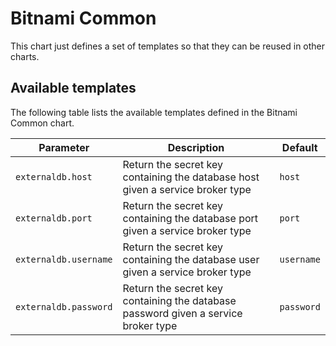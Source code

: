 # Bitnami Common

This chart just defines a set of templates so that they can be reused in other charts.

## Available templates

The following table lists the available templates defined in the Bitnami Common chart.

| Parameter                     | Description                                                                         | Default                |
| ----------------------------- | ----------------------------------------------------------------------------------- | ---------------------- |
| `externaldb.host`             | Return the secret key containing the database host given a service broker type      | `host`                 |
| `externaldb.port`             | Return the secret key containing the database port given a service broker type      | `port`                 |
| `externaldb.username`         | Return the secret key containing the database user given a service broker type      | `username`             |
| `externaldb.password`         | Return the secret key containing the database password given a service broker type  | `password`             |